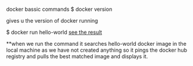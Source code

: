 docker bassic commands 
$ docker version
 
gives u the version of docker running

 

$ docker run hello-world
[see the result](https://github.com/kilzol/Docker-tutorial/blob/master/Docker-practical/Images/Screenshot%20(40).png)

 
**when we run the command it searches hello-world docker image in the local machine as we have not created anything so it pings the docker hub registry and pulls the best matched image and displays it.





